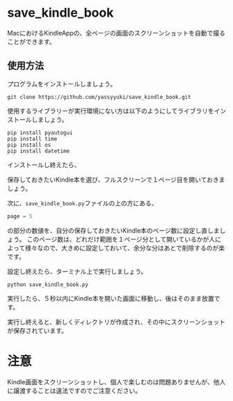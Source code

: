 # save_kindle_book

MacにおけるKindleAppの、全ページの画面のスクリーンショットを自動で撮ることができます。


## 使用方法

プログラムをインストールしましょう。

```
git clone https://github.com/yassyyuki/save_kindle_book.git
```

使用するライブラリーが実行環境にない方は以下のようにしてライブラリをインストールしましょう。

```
pip install pyautogui
pip install time
pip install os
pip install datetime
```
インストールし終えたら、

保存しておきたいKindle本を選び、フルスクリーンで１ページ目を開いておきましょう。

次に、`save_kindle_book.py`ファイルの上の方にある、

```py
page = 5
```
の部分の数値を、自分の保存しておきたいKindle本のページ数に設定し直しましょう。
このページ数は、どれだけ範囲を１ページ分として開いているかが人によって様々なので、大きめに設定しておいて、余分な分はあとで削除するのが楽です。

設定し終えたら、ターミナル上で実行しましょう。

```
python save_kindle_book.py
```

実行したら、５秒以内にKindle本を開いた画面に移動し、後はそのまま放置です。

実行し終えると、新しくディレクトリが作成され、その中にスクリーンショットが保存されています。

# 注意
Kindle画面をスクリーンショットし、個人で楽しむのは問題ありませんが、他人に譲渡することは違法ですのでご注意ください。
